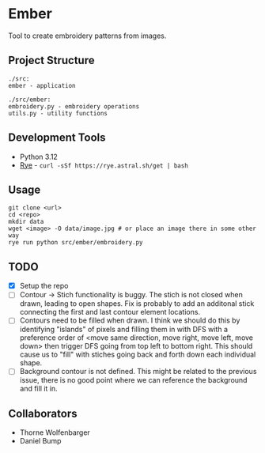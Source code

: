 # Ember

Tool to create embroidery patterns from images.

## Project Structure
```
./src:
ember - application

./src/ember:
embroidery.py - embroidery operations
utils.py - utility functions
```

## Development Tools
- Python 3.12
- [Rye](https://rye.astral.sh/) - `curl -sSf https://rye.astral.sh/get | bash`

## Usage
```
git clone <url>
cd <repo>
mkdir data
wget <image> -O data/image.jpg # or place an image there in some other way
rye run python src/ember/embroidery.py
```

## TODO

- [x] Setup the repo
- [ ] Contour -> Stich functionality is buggy. The stich is not closed when drawn, leading to open shapes. Fix is probably to add an additonal stick connecting the first and last contour element locations.
- [ ] Contours need to be filled when drawn. I think we should do this by identifying "islands" of pixels and filling them in with DFS with a preference order of <move same direction, move right, move left, move down> then trigger DFS going from top left to bottom right. This should cause us to "fill" with stiches going back and forth down each individual shape.
- [ ] Background contour is not defined. This might be related to the previous issue, there is no good point where we can reference the background and fill it in.

## Collaborators
- Thorne Wolfenbarger
- Daniel Bump